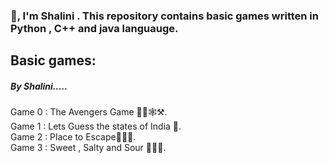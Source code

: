 <h3>👋, I'm Shalini . This repository contains basic games written in Python , C++ and java languauge.<br></h3>
<h2>Basic games:</h2>
<h5>By Shalini.....</h5>

Game 0 : The Avengers Game 🦹‍♂️🕸️⚒️.<br>
Game 1 : Lets Guess the states of India 🤔.<br>
Game 2 : Place to Escape🏃‍♀️‍➡️.<br>
Game 3 : Sweet , Salty and Sour 🍭🍝🥒.<br>











